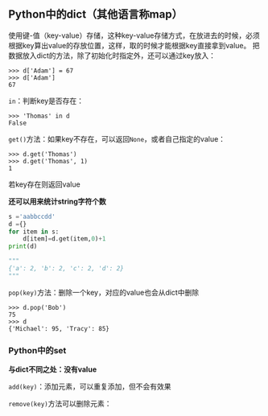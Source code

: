## Python中的dict（其他语言称map）

使用键-值（key-value）存储，这种key-value存储方式，在放进去的时候，必须根据key算出value的存放位置，这样，取的时候才能根据key直接拿到value。
把数据放入dict的方法，除了初始化时指定外，还可以通过key放入：

```
>>> d['Adam'] = 67
>>> d['Adam']
67
```

`in`：判断key是否存在：

```
>>> 'Thomas' in d
False
```

`get()`方法：如果key不存在，可以返回`None`，或者自己指定的value：

```
>>> d.get('Thomas')
>>> d.get('Thomas', 1)
1
```

若key存在则返回value

**还可以用来统计string字符个数**

```python
s ='aabbccdd'
d ={}
for item in s:
    d[item]=d.get(item,0)+1 
print(d)

"""
{'a': 2, 'b': 2, 'c': 2, 'd': 2}
"""
```

`pop(key)`方法：删除一个key，对应的value也会从dict中删除

```
>>> d.pop('Bob')
75
>>> d
{'Michael': 95, 'Tracy': 85}
```
### Python中的set
**与dict不同之处：没有value**

`add(key)`：添加元素，可以重复添加，但不会有效果

`remove(key)`方法可以删除元素：
